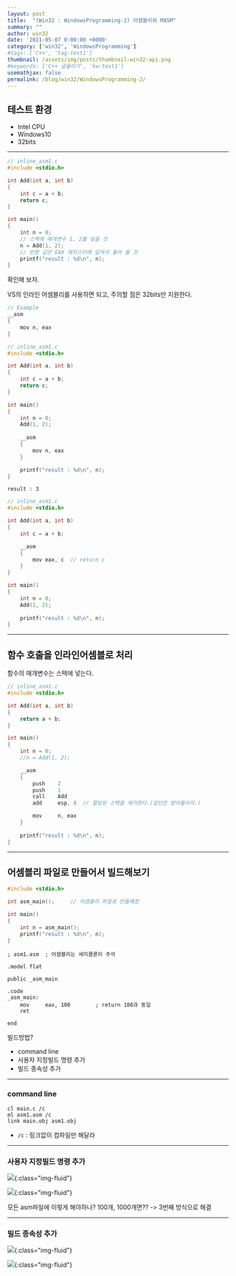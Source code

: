 ```yaml
---
layout: post
title:  "(Win32 : WindowsProgramming-2) 어셈블리와 MASM"
summary: ""
author: win32
date: '2021-05-07 0:00:00 +0000'
category: ['win32', 'WindowsProgramming']
#tags: ['C++', 'tag-test1']
thumbnail: /assets/img/posts/thumbnail-win32-api.png
#keywords: ['C++ 글올리기', 'kw-test1']
usemathjax: false
permalink: /blog/win32/WindowsProgramming-2/
---
```


## 테스트 환경

* Intel CPU
* Windows10
* 32bits

---

```cpp
// inline_asm1.c
#include <stdio.h>

int Add(int a, int b)
{
    int c = a + b;
    return c;
}

int main()
{
    int n = 0;
    // 스택에 매개변수 1, 2를 넣을 것
    n = Add(1, 2);
    // 반환 값은 EAX 레지스터에 담겨서 돌아 올 것
    printf("result : %d\n", n);
}
```

확인해 보자.

VS의 인라인 어셈블리를 사용하면 되고, 주의할 점은 32bits만 지원한다.

```cpp
// Example
__asm
{
    mov n, eax
}
```

```cpp
// inline_asm1.c
#include <stdio.h>

int Add(int a, int b)
{
    int c = a + b;
    return c;
}

int main()
{
    int n = 0;
    Add(1, 2);
    
    __asm
    {
        mov n, eax
    }

    printf("result : %d\n", n);
}
```

```
result : 3
```

```cpp
// inline_asm1.c
#include <stdio.h>

int Add(int a, int b)
{
    int c = a + b;

    __asm
    {
        mov eax, c  // return c
    }
}

int main()
{
    int n = 0;
    Add(1, 2);
    
    printf("result : %d\n", n);
}
```

---

## 함수 호출을 인라인어셈블로 처리

함수의 매개변수는 스택에 넣는다.

```cpp
// inline_asm1.c
#include <stdio.h>

int Add(int a, int b)
{
    return a + b;
}

int main()
{
    int n = 0;
    //n = Add(1, 2);

    __asm
    {
        push    2
        push    1
        call    Add
        add     esp, 8  // 할당된 스택을 제거한다.(일단은 받아들이자.)

        mov     n, eax
    }
    
    printf("result : %d\n", n);
}
```

---

## 어셈블리 파일로 만들어서 빌드해보기

```cpp
#include <stdio.h>

int asm_main();     // 어셈블리 파일로 만들예정

int main()
{
    int n = asm_main();
    printf("result : %d\n", n);
}
```

```
; asm1.asm  ; 어셈블리는 세미콜론이 주석

.model flat

public _asm_main

.code
_asm_main:
    mov     eax, 100        ; return 100과 동일
    ret

end
```

빌드방법?

* command line
* 사용자 지정빌드 명령 추가
* 빌드 종속성 추가

---

### command line

```
cl main.c /c
ml asm1.asm /c
link main.obj asm1.obj
```

* `/c` : 링크없이 컴파일만 해달라

---

### 사용자 지정빌드 명령 추가

![](/assets/img/posts/win32/WindowsProgramming-2-1.PNG){:class="img-fluid"}

![](/assets/img/posts/win32/WindowsProgramming-2-2.PNG){:class="img-fluid"}

모든 asm파일에 이렇게 해야하나? 100개, 1000개면?? -> 3번째 방식으로 해결

---

### 빌드 종속성 추가

![](/assets/img/posts/win32/WindowsProgramming-2-3.PNG){:class="img-fluid"}

![](/assets/img/posts/win32/WindowsProgramming-2-4.PNG){:class="img-fluid"}